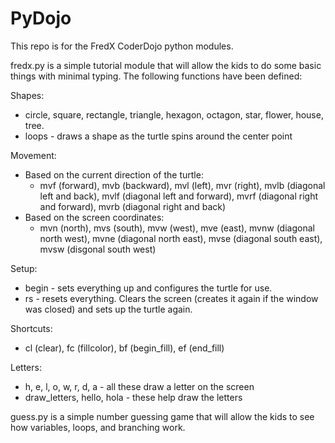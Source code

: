 PyDojo
======
This repo is for the FredX CoderDojo python modules.

fredx.py is a simple tutorial module that will allow the kids to do some basic things with minimal typing.
The following functions have been defined:

Shapes:
 - circle, square, rectangle, triangle, hexagon, octagon, star, flower, house, tree.
 - loops - draws a shape as the turtle spins around the center point

Movement:
 - Based on the current direction of the turtle:
   + mvf (forward), mvb (backward), mvl (left), mvr (right), mvlb (diagonal left and back),
     mvlf (diagonal left and forward), mvrf (diagonal right and forward), mvrb (diagonal right and back)
 - Based on the screen coordinates:
   + mvn (north), mvs (south), mvw (west), mve (east), mvnw (diagonal north west), mvne (diagonal north east),
     mvse (diagonal south east), mvsw (disgonal south west)

Setup:
 - begin - sets everything up and configures the turtle for use.
 - rs - resets everything.  Clears the screen (creates it again if the window was closed) and sets up the turtle again.

Shortcuts:
 - cl (clear), fc (fillcolor), bf (begin_fill), ef (end_fill)

Letters:
 - h, e, l, o, w, r, d, a - all these draw a letter on the screen
 - draw_letters, hello, hola - these help draw the letters


guess.py is a simple number guessing game that will allow the kids to see how variables, loops, and branching work.
